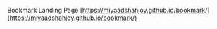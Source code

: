 Bookmark Landing Page
[https://miyaadshahjoy.github.io/bookmark/](https://miyaadshahjoy.github.io/bookmark/)
